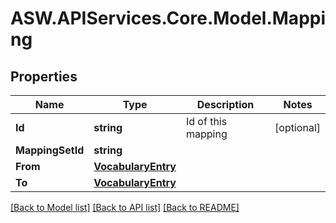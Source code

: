 
# ASW.APIServices.Core.Model.Mapping

## Properties

Name | Type | Description | Notes
------------ | ------------- | ------------- | -------------
**Id** | **string** | Id of this mapping | [optional] 
**MappingSetId** | **string** |  | 
**From** | [**VocabularyEntry**](VocabularyEntry.md) |  | 
**To** | [**VocabularyEntry**](VocabularyEntry.md) |  | 

[[Back to Model list]](../README.md#documentation-for-models)
[[Back to API list]](../README.md#documentation-for-api-endpoints)
[[Back to README]](../README.md)

